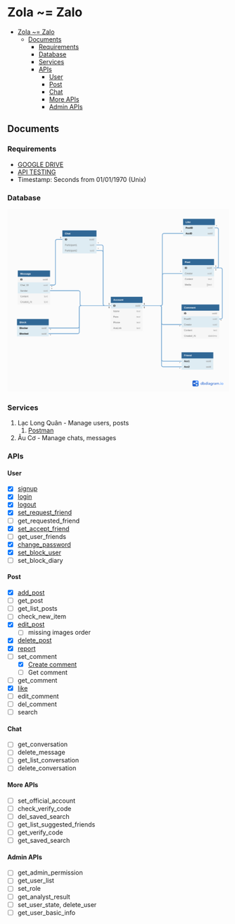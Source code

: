 # Zola ~= Zalo

- [Zola ~= Zalo](#zola--zalo)
  - [Documents](#documents)
    - [Requirements](#requirements)
    - [Database](#database)
    - [Services](#services)
    - [APIs](#apis)
      - [User](#user)
      - [Post](#post)
      - [Chat](#chat)
      - [More APIs](#more-apis)
      - [Admin APIs](#admin-apis)

## Documents

### Requirements
- [GOOGLE DRIVE](https://drive.google.com/drive/folders/1ii_FZnXnlrzpcdi5AwqHDAD82lV-0S8T?usp=sharing)
- [API TESTING](https://docs.google.com/spreadsheets/d/12-7goP0F4rkHljCae2DN6iesQMPO_0gtiVl8lKsxjPA/edit?usp=sharing)
- Timestamp: Seconds from 01/01/1970 (Unix)
### Database
![Diagram](docs/Zola.png)

### Services
1. Lạc Long Quân - Manage users, posts
   1. [Postman](docs/Zola.postman_collection.json)
2. Âu Cơ - Manage chats, messages

### APIs
#### User 
- [x] [signup](https://github.com/thanhpp/zola/commit/1a1bef3d247af842f8c1a16e8a4abea2c158e953)
- [x] [login](https://github.com/thanhpp/zola/issues/1)
- [x] [logout](https://github.com/thanhpp/zola/issues/3)
- [x] [set_request_friend](https://github.com/thanhpp/zola/issues/21)
- [ ] get_requested_friend
- [x] [set_accept_friend](https://github.com/thanhpp/zola/issues/21)
- [ ] get_user_friends
- [x] [change_password](https://github.com/thanhpp/zola/issues/26)
- [x] [set_block_user](https://github.com/thanhpp/zola/issues/19)
- [ ] set_block_diary
#### Post
- [x] [add_post](https://github.com/thanhpp/zola/issues/5)
- [ ] get_post
- [ ] get_list_posts
- [ ] check_new_item
- [x] [edit_post](https://github.com/thanhpp/zola/issues/7)
  - [ ] missing images order
- [x] [delete_post](https://github.com/thanhpp/zola/issues/17)
- [x] [report](https://github.com/thanhpp/zola/issues/10)
- [ ] set_comment
  - [x] [Create comment](https://github.com/thanhpp/zola/issues/28)
  - [ ] Get comment
- [ ] get_comment
- [x] [like](https://github.com/thanhpp/zola/issues/15)
- [ ] edit_comment
- [ ] del_comment
- [ ] search

#### Chat
- [ ] get_conversation
- [ ] delete_message
- [ ] get_list_conversation
- [ ] delete_conversation

#### More APIs
- [ ] set_official_account
- [ ] check_verify_code
- [ ] del_saved_search
- [ ] get_list_suggested_friends
- [ ] get_verify_code
- [ ] get_saved_search

#### Admin APIs
- [ ] get_admin_permission
- [ ] get_user_list
- [ ] set_role
- [ ] get_analyst_result
- [ ] set_user_state, delete_user
- [ ] get_user_basic_info